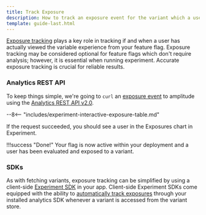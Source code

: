 ```yaml
---
title: Track Exposure
description: How to track an exposure event for the variant which a user has been exposed to.
template: guide-last.html
---
```


[Exposure tracking](../../general/exposure-tracking.md) plays a key role in tracking if and when a user has actually viewed the variable experience from your feature flag. Exposure tracking may be considered optional for feature flags which don't require analysis; however, it is essential when running experiment. Accurate exposure tracking is crucial for reliable results.

### Analytics REST API

To keep things simple, we're going to `curl` an [exposure event](../../general/exposure-tracking.md#exposure-event) to amplitude using the [Analytics REST API v2.0](../../../analytics/apis/http-v2-api.md).

--8<-- "includes/experiment-interactive-exposure-table.md"

If the request succeeded, you should see a user in the Exposures chart in Experiment.

!!!success "Done!"
    Your flag is now active within your deployment and a user has been evaluated and exposed to a variant.

### SDKs

As with fetching variants, exposure tracking can be simplified by using a client-side [Experiment SDK](../../index.md#sdks) in your app. Client-side Experiment SDKs come equipped with the ability to [automatically track exposures](../../general/exposure-tracking.md#automatic-exposure-tracking) through your installed analytics SDK whenever a variant is accessed from the variant store.
